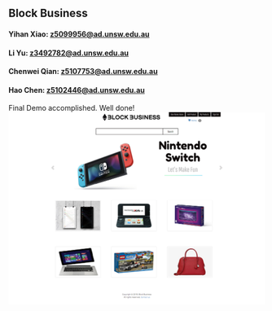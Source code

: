 ## Block Business
#### Yihan Xiao:   z5099956@ad.unsw.edu.au
#### Li Yu:        z3492782@ad.unsw.edu.au
#### Chenwei Qian: z5107753@ad.unsw.edu.au
#### Hao Chen:     z5102446@ad.unsw.edu.au

Final Demo accomplished. Well done!
![front page](https://github.com/Yikhan/ImageHost/blob/master/Block%20Business/FrontPage.png?raw=true)